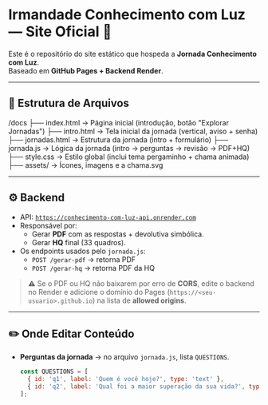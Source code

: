 # Irmandade Conhecimento com Luz — Site Oficial 🌟

Este é o repositório do site estático que hospeda a **Jornada Conhecimento com Luz**.  
Baseado em **GitHub Pages + Backend Render**.

---

## 📂 Estrutura de Arquivos

/docs
├── index.html → Página inicial (introdução, botão "Explorar Jornadas")
├── intro.html → Tela inicial da jornada (vertical, aviso + senha)
├── jornadas.html → Estrutura da jornada (intro + formulário)
├── jornada.js → Lógica da jornada (intro → perguntas → revisão → PDF+HQ)
├── style.css → Estilo global (inclui tema pergaminho + chama animada)
├── assets/ → Ícones, imagens e a chama.svg

---

## ⚙️ Backend

- API: [`https://conhecimento-com-luz-api.onrender.com`](https://conhecimento-com-luz-api.onrender.com)  
- Responsável por:
  - Gerar **PDF** com as respostas + devolutiva simbólica.
  - Gerar **HQ** final (33 quadros).
- Os endpoints usados pelo `jornada.js`:
  - `POST /gerar-pdf` → retorna PDF
  - `POST /gerar-hq` → retorna PDF da HQ

> ⚠️ Se o PDF ou HQ não baixarem por erro de **CORS**, edite o backend no Render e adicione o domínio do Pages (`https://<seu-usuario>.github.io`) na lista de **allowed origins**.

---

## ✏️ Onde Editar Conteúdo

- **Perguntas da jornada** → no arquivo `jornada.js`, lista `QUESTIONS`.  
  ```js
  const QUESTIONS = [
    { id: 'q1', label: 'Quem é você hoje?', type: 'text' },
    { id: 'q2', label: 'Qual foi a maior superação da sua vida?', type: 'textarea' }
  ];
